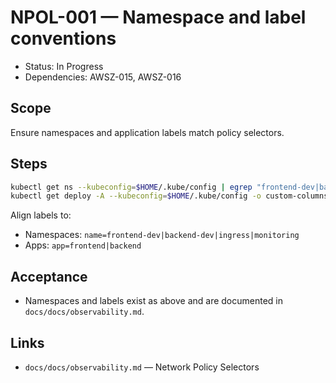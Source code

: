 # NPOL-001 — Namespace and label conventions

- Status: In Progress
- Dependencies: AWSZ-015, AWSZ-016

## Scope

Ensure namespaces and application labels match policy selectors.

## Steps

```bash
kubectl get ns --kubeconfig=$HOME/.kube/config | egrep "frontend-dev|backend-dev|ingress|monitoring|kube-system" | cat
kubectl get deploy -A --kubeconfig=$HOME/.kube/config -o custom-columns=NS:.metadata.namespace,NAME:.metadata.name,LBL:.spec.selector.matchLabels | cat
```

Align labels to:

- Namespaces: `name=frontend-dev|backend-dev|ingress|monitoring`
- Apps: `app=frontend|backend`

## Acceptance

- Namespaces and labels exist as above and are documented in `docs/docs/observability.md`.

## Links

- `docs/docs/observability.md` — Network Policy Selectors
